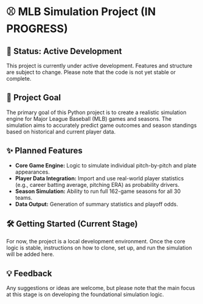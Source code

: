 # ⚾ MLB Simulation Project (IN PROGRESS)

## 🚧 Status: Active Development

This project is currently under active development. Features and structure are subject to change. Please note that the code is not yet stable or complete.

## 🎯 Project Goal

The primary goal of this Python project is to create a realistic simulation engine for Major League Baseball (MLB) games and seasons. The simulation aims to accurately predict game outcomes and season standings based on historical and current player data.

## ✨ Planned Features

* **Core Game Engine:** Logic to simulate individual pitch-by-pitch and plate appearances.
* **Player Data Integration:** Import and use real-world player statistics (e.g., career batting average, pitching ERA) as probability drivers.
* **Season Simulation:** Ability to run full 162-game seasons for all 30 teams.
* **Data Output:** Generation of summary statistics and playoff odds.

## 🛠️ Getting Started (Current Stage)

For now, the project is a local development environment. Once the core logic is stable, instructions on how to clone, set up, and run the simulation will be added here.

## 💡 Feedback

Any suggestions or ideas are welcome, but please note that the main focus at this stage is on developing the foundational simulation logic.
